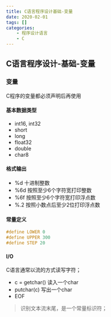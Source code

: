 ```yaml
---
title: C语言程序设计基础-变量
date: 2020-02-01
tags: []
categories:
    - 程序设计语言
    - C
---
```

## C语言程序设计-基础-变量

### 变量

C程序的变量都必须声明后再使用

#### 基本数据类型

- int16, int32
- short
- long
- float32
- double
- char8

#### 格式输出

- %d 十进制整数
- %6d 按照至少6个字符宽打印整数
- %6f 按照至少6个字符宽打印浮点数
- %.2 按照小数点后至少2位打印浮点数

#### 常量定义

```C
#define LOWER 0
#define UPPER 300
#define STEP 20
```

#### I/O

C语言通常以流的方式读写字符；

- c = getchar() 读入一个char
- putchar(c) 写出一个char
- EOF

> 识别文本流末尾，是一个常量标识符；
